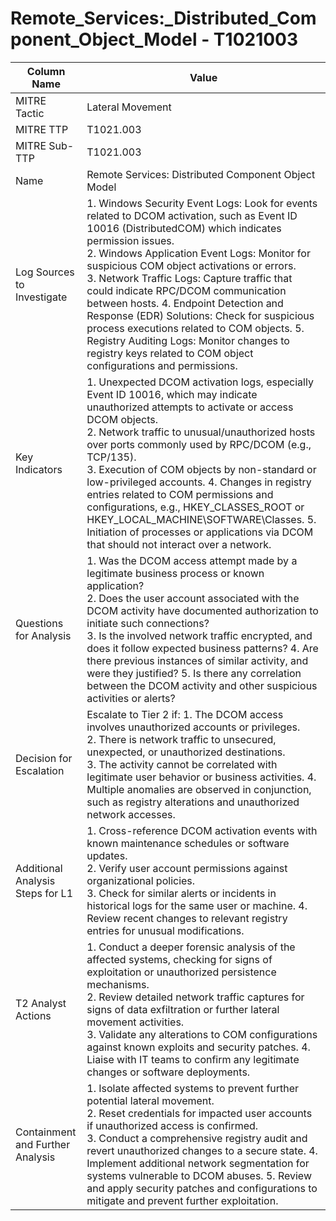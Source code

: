 # Remote_Services:_Distributed_Component_Object_Model - T1021003

| Column Name | Value |
|-------------|-------|
| MITRE Tactic | Lateral Movement |
| MITRE TTP | T1021.003 |
| MITRE Sub-TTP | T1021.003 |
| Name | Remote Services: Distributed Component Object Model |
| Log Sources to Investigate | 1. Windows Security Event Logs: Look for events related to DCOM activation, such as Event ID 10016 (DistributedCOM) which indicates permission issues.<br>2. Windows Application Event Logs: Monitor for suspicious COM object activations or errors.<br>3. Network Traffic Logs: Capture traffic that could indicate RPC/DCOM communication between hosts. 4. Endpoint Detection and Response (EDR) Solutions: Check for suspicious process executions related to COM objects. 5. Registry Auditing Logs: Monitor changes to registry keys related to COM object configurations and permissions. |
| Key Indicators | 1. Unexpected DCOM activation logs, especially Event ID 10016, which may indicate unauthorized attempts to activate or access DCOM objects.<br>2. Network traffic to unusual/unauthorized hosts over ports commonly used by RPC/DCOM (e.g., TCP/135).<br>3. Execution of COM objects by non-standard or low-privileged accounts. 4. Changes in registry entries related to COM permissions and configurations, e.g., HKEY_CLASSES_ROOT or HKEY_LOCAL_MACHINE\SOFTWARE\Classes. 5. Initiation of processes or applications via DCOM that should not interact over a network. |
| Questions for Analysis | 1. Was the DCOM access attempt made by a legitimate business process or known application?<br>2. Does the user account associated with the DCOM activity have documented authorization to initiate such connections?<br>3. Is the involved network traffic encrypted, and does it follow expected business patterns? 4. Are there previous instances of similar activity, and were they justified? 5. Is there any correlation between the DCOM activity and other suspicious activities or alerts? |
| Decision for Escalation | Escalate to Tier 2 if: 1. The DCOM access involves unauthorized accounts or privileges.<br>2. There is network traffic to unsecured, unexpected, or unauthorized destinations.<br>3. The activity cannot be correlated with legitimate user behavior or business activities. 4. Multiple anomalies are observed in conjunction, such as registry alterations and unauthorized network accesses. |
| Additional Analysis Steps for L1 | 1. Cross-reference DCOM activation events with known maintenance schedules or software updates.<br>2. Verify user account permissions against organizational policies.<br>3. Check for similar alerts or incidents in historical logs for the same user or machine. 4. Review recent changes to relevant registry entries for unusual modifications. |
| T2 Analyst Actions | 1. Conduct a deeper forensic analysis of the affected systems, checking for signs of exploitation or unauthorized persistence mechanisms.<br>2. Review detailed network traffic captures for signs of data exfiltration or further lateral movement activities.<br>3. Validate any alterations to COM configurations against known exploits and security patches. 4. Liaise with IT teams to confirm any legitimate changes or software deployments. |
| Containment and Further Analysis | 1. Isolate affected systems to prevent further potential lateral movement.<br>2. Reset credentials for impacted user accounts if unauthorized access is confirmed.<br>3. Conduct a comprehensive registry audit and revert unauthorized changes to a secure state. 4. Implement additional network segmentation for systems vulnerable to DCOM abuses. 5. Review and apply security patches and configurations to mitigate and prevent further exploitation. |
